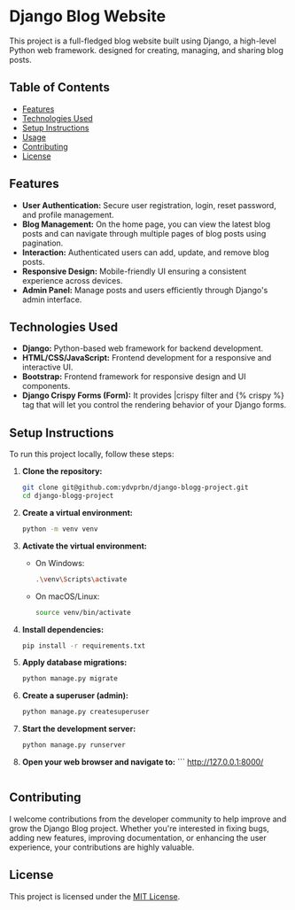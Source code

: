 # Django Blog Website

This project is a full-fledged blog website built using Django, a high-level Python web framework. designed for creating, managing, and sharing blog posts. 
## Table of Contents

- [Features](#features)
- [Technologies Used](#technologies-used)
- [Setup Instructions](#setup-instructions)
- [Usage](#usage)
- [Contributing](#contributing)
- [License](#license)

## Features

- **User Authentication:** Secure user registration, login, reset password, and profile management.
- **Blog Management:** On the home page, you can view the latest blog posts and can navigate through multiple pages of blog posts using pagination.
- **Interaction:** Authenticated users can add, update, and remove blog posts.
- **Responsive Design:** Mobile-friendly UI ensuring a consistent experience across devices.
- **Admin Panel:** Manage posts and users efficiently through Django's admin interface.

## Technologies Used

- **Django:** Python-based web framework for backend development.
- **HTML/CSS/JavaScript:** Frontend development for a responsive and interactive UI.
- **Bootstrap:** Frontend framework for responsive design and UI components.
- **Django Crispy Forms (Form):** It provides  |crispy filter and {% crispy %} tag that will let you control the rendering behavior of your Django forms.

## Setup Instructions

To run this project locally, follow these steps:

1. **Clone the repository:**

   ```bash
   git clone git@github.com:ydvprbn/django-blogg-project.git
   cd django-blogg-project
   ```

2. **Create a virtual environment:**
   ```bash
   python -m venv venv
   ```
3. **Activate the virtual environment:**

   - On Windows:
     ```bash
     .\venv\Scripts\activate
     ```
   - On macOS/Linux:
     ```bash
     source venv/bin/activate
     ```

4. **Install dependencies:**
   ```bash
   pip install -r requirements.txt
   ```

5. **Apply database migrations:**

   ```bash
   python manage.py migrate
   ```

6. **Create a superuser (admin):**

   ```bash
   python manage.py createsuperuser
   ```

7. **Start the development server:**

   ```bash
   python manage.py runserver
   ```

8. **Open your web browser and navigate to:** ```
   http://127.0.0.1:8000/
   ```

## Contributing

I welcome contributions from the developer community to help improve and grow the Django Blog project. Whether you're interested in fixing bugs, adding new features, improving documentation, or enhancing the user experience, your contributions are highly valuable.

## License

This project is licensed under the [MIT License](LICENSE).
